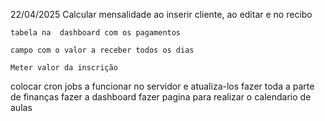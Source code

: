 22/04/2025
    Calcular mensalidade ao inserir cliente, ao editar e no recibo

    tabela na  dashboard com os pagamentos 

    campo com o valor a receber todos os dias

    Meter valor da inscrição

colocar cron jobs a funcionar no servidor e atualiza-los
fazer toda a parte de finanças
fazer a dashboard
fazer pagina para realizar o calendario de aulas
